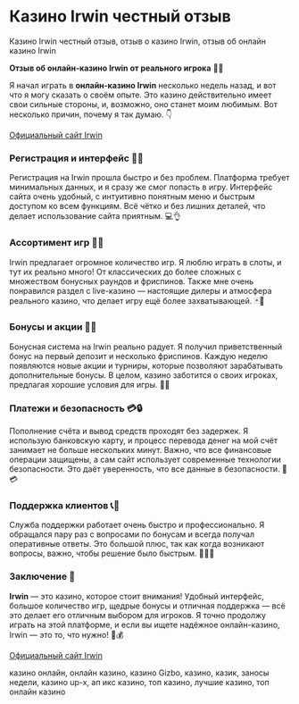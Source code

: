 # Казино Irwin честный отзыв
Казино Irwin честный отзыв, отзыв о казино Irwin, отзыв об онлайн казино Irwin

**Отзыв об онлайн-казино Irwin от реального игрока** 🎰💎

Я начал играть в **онлайн-казино Irwin** несколько недель назад, и вот что я могу сказать о своём опыте. Это казино действительно имеет свои сильные стороны, и, возможно, оно станет моим любимым. Вот несколько причин, почему я так думаю. 👇

[Официальный сайт Irwin](https://rwn-irrs01.com/cb7ef4cb4)

### Регистрация и интерфейс 📝🌐  
Регистрация на Irwin прошла быстро и без проблем. Платформа требует минимальных данных, и я сразу же смог попасть в игру. Интерфейс сайта очень удобный, с интуитивно понятным меню и быстрым доступом ко всем функциям. Всё чётко и без лишних деталей, что делает использование сайта приятным. 💻👌

### Ассортимент игр 🎰🎲  
Irwin предлагает огромное количество игр. Я люблю играть в слоты, и тут их реально много! От классических до более сложных с множеством бонусных раундов и фриспинов. Также мне очень понравился раздел с live-казино — настоящие дилеры и атмосфера реального казино, что делает игру ещё более захватывающей. 🃏🎉

### Бонусы и акции 🎁🔥  
Бонусная система на Irwin реально радует. Я получил приветственный бонус на первый депозит и несколько фриспинов. Каждую неделю появляются новые акции и турниры, которые позволяют зарабатывать дополнительные бонусы. В целом, казино заботится о своих игроках, предлагая хорошие условия для игры. 💸🎊

### Платежи и безопасность 💳🔒  
Пополнение счёта и вывод средств проходят без задержек. Я использую банковскую карту, и процесс перевода денег на мой счёт занимает не больше нескольких минут. Важно, что все финансовые операции защищены, а сам сайт использует современные технологии безопасности. Это даёт уверенность, что все данные в безопасности. 🔐💳

### Поддержка клиентов 📞💬  
Служба поддержки работает очень быстро и профессионально. Я обращался пару раз с вопросами по бонусам и всегда получал оперативные ответы. Это большой плюс, так как когда возникают вопросы, важно, чтобы решение было быстрым. 🙋‍♂️🔧

### Заключение 🌟  
**Irwin** — это казино, которое стоит внимания! Удобный интерфейс, большое количество игр, щедрые бонусы и отличная поддержка — всё это делает его отличным выбором для игроков. Я точно продолжу играть на этой платформе, и если вы ищете надёжное онлайн-казино, Irwin — это то, что нужно! 🎉💰

[Официальный сайт Irwin](https://rwn-irrs01.com/cb7ef4cb4)

казино онлайн, онлайн казино, казино Gizbo, казино, казик, заносы недели, казино up-x, ап икс казино, топ казино, лучшие казино, топ онлайн казино
